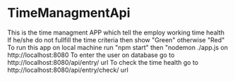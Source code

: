 # TimeManagmentApi

This is the time managment APP which tell the employ working time health
If he/she do not fullfill the time criteria then show "Green" otherwise "Red"
To run this app on local machine run  "npm start"  then "nodemon ./app.js on http://localhost:8080 
To enter the user on database go to http://localhost:8080/api/entry/ url
To check the time health go to http://localhost:8080/api/entry/check/ url
